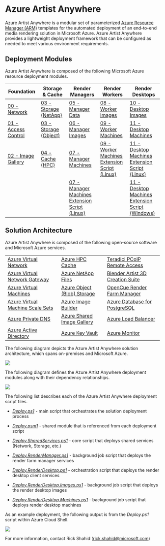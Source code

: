 # Azure Artist Anywhere

Azure Artist Anywhere is a modular set of parameterized [Azure Resource Manager (ARM)](https://docs.microsoft.com/en-us/azure/azure-resource-manager/management/overview) templates for the automated deployment of an end-to-end media rendering solution in Microsoft Azure. Azure Artist Anywhere provides a lightweight deployment framework that can be configured as needed to meet various environment requirements.

## Deployment Modules

Azure Artist Anywhere is composed of the following Microsoft Azure resource deployment modules.

| Foundation | Storage & Cache | Render Managers | Render Workers | Render Desktops |
| - | - | - | - | - |
| [00 - Network](00-Network.json) | [03 - Storage (NetApp)](StorageCache/03-Storage.NetApp.json) | [05 - Manager Data](RenderManager/05-Manager.Data.json) | [08 - Worker Images](RenderWorker/08-Worker.Images.json) | [10 - Desktop Images](RenderDesktop/10-Desktop.Images.json) |
| [01 - Access Control](01-Access.Control.json) | [03 - Storage (Object)](StorageCache/03-Storage.Object.json) | [06 - Manager Images](RenderManager/06-Manager.Images.json) | [09 - Worker Machines](RenderWorker/09-Worker.Machines.json) | [11 - Desktop Machines](RenderDesktop/11-Desktop.Machines.json) |
| [02 - Image Gallery](02-Image.Gallery.json) | [04 - Cache (HPC)](StorageCache/04-Cache.json) | [07 - Manager Machines](RenderManager/07-Manager.Machines.json) | [09 - Worker Machines<br>Extension Script (Linux)](RenderWorker/09-Worker.Machines.sh) | [11 - Desktop Machines<br>Extension Script (Linux)](RenderDesktop/11-Desktop.Machines.sh) |
| | | [07 - Manager Machines<br>Extension Script (Linux)](RenderManager/07-Manager.Machines.sh) | | [11 - Desktop Machines<br>Extension Script (Windows)](RenderDesktop/11-Desktop.Machines.ps1) |

## Solution Architecture

Azure Artist Anywhere is composed of the following open-source software and Microsoft Azure services.

<table>
    <tr>
        <td>
            <a href="https://docs.microsoft.com/en-us/azure/virtual-network/virtual-networks-overview" target="_blank">Azure Virtual Network</a>
        </td>
        <td>
            <a href="https://docs.microsoft.com/en-us/azure/hpc-cache/hpc-cache-overview" target="_blank">Azure HPC Cache</a>
        </td>
        <td>
            <a href="https://docs.teradici.com/find/product/cloud-access-software" target="_blank">Teradici PCoIP Remote Access</a>
        </td>
    </tr>
    <tr>
        <td>
            <a href="https://docs.microsoft.com/en-us/azure/vpn-gateway/vpn-gateway-about-vpngateways" target="_blank">Azure Virtual Network Gateway</a>
        </td>
        <td>
            <a href="https://docs.microsoft.com/en-us/azure/azure-netapp-files/azure-netapp-files-introduction" target="_blank">Azure NetApp Files</a>
        </td>
        <td>
            <a href="https://www.blender.org/" target="_blank">Blender Artist 3D Creation Suite</a>
        </td>
    </tr>
    <tr>
        <td>
            <a href="https://docs.microsoft.com/en-us/azure/virtual-machines/" target="_blank">Azure Virtual Machines</a>
        </td>
        <td>
            <a href="https://docs.microsoft.com/en-us/azure/storage/blobs/storage-blobs-overview" target="_blank">Azure Object (Blob) Storage</a>
        </td>
        <td>
            <a href="https://www.opencue.io/" target="_blank">OpenCue Render Farm Manager</a>
        </td>
    </tr>
    <tr>
        <td>
            <a href="https://docs.microsoft.com/en-us/azure/virtual-machine-scale-sets/overview" target="_blank">Azure Virtual Machine Scale Sets</a>
        </td>
        <td>
            <a href="https://docs.microsoft.com/en-us/azure/virtual-machines/linux/image-builder-overview" target="_blank">Azure Image Builder</a>
        </td>
        <td>
            <a href="https://docs.microsoft.com/en-us/azure/postgresql/overview" target="_blank">Azure Database for PostgreSQL</a>
        </td>
    </tr>
    <tr>
        <td>
            <a href="https://docs.microsoft.com/en-us/azure/dns/private-dns-overview" target="_blank">Azure Private DNS</a>
        </td>
        <td>
            <a href="https://docs.microsoft.com/en-us/azure/virtual-machines/linux/shared-image-galleries" target="_blank">Azure Shared Image Gallery</a>
        </td>
        <td>
            <a href="https://docs.microsoft.com/en-us/azure/load-balancer/load-balancer-overview" target="_blank">Azure Load Balancer</a>
        </td>
    </tr>
    <tr>
        <td>
            <a href="https://docs.microsoft.com/en-us/azure/active-directory/fundamentals/active-directory-whatis" target="_blank">Azure Active Directory</a>
        </td>
        <td>
            <a href="https://docs.microsoft.com/en-us/azure/key-vault/key-vault-overview" target="_blank">Azure Key Vault</a>
        </td>
        <td>
            <a href="https://docs.microsoft.com/en-us/azure/azure-monitor/" target="_blank">Azure Monitor</a>
        </td>
    </tr>
</table>

The following diagram depicts the Azure Artist Anywhere solution architecture, which spans on-premises and Microsoft Azure.

![](https://mediastudio.blob.core.windows.net/bin/AzureArtistAnywhere.SolutionArchitecture.07-01-2020.png)

The following diagram defines the Azure Artist Anywhere deployment modules along with their dependency relationships.

![](https://mediastudio.blob.core.windows.net/bin/AzureArtistAnywhere.ModuleDependency.07-01-2020.png)

The following list describes each of the Azure Artist Anywhere deployment script files.

* [*Deploy.ps1*](Deploy.ps1) - main script that orchestrates the solution deployment process

* [*Deploy.psm1*](Deploy.psm1) - shared module that is referenced from each deployment script

* [*Deploy.SharedServices.ps1*](Deploy.SharedServices.ps1) - core script that deploys shared services (Network, Storage, etc.)

* [*Deploy.RenderManager.ps1*](Deploy.RenderManager.ps1) - background job script that deploys the render farm manager services

* [*Deploy.RenderDesktop.ps1*](Deploy.RenderDesktop.ps1) - orchestration script that deploys the render desktop client services

* [*Deploy.RenderDesktop.Images.ps1*](Deploy.RenderDesktop.Images.ps1) - background job script that deploys the render desktop images

* [*Deploy.RenderDesktop.Machines.ps1*](Deploy.RenderDesktop.Machines.ps1) - background job script that deploys render desktop machines

As an example deployment, the following output is from the *Deploy.ps1* script within Azure Cloud Shell.

![](https://mediastudio.blob.core.windows.net/bin/AzureArtistAnywhere.ModuleDeployment.05-01-2020.png)

For more information, contact Rick Shahid (rick.shahid@microsoft.com)
